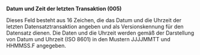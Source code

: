 **Datum und Zeit der letzten Transaktion (005)**

Dieses Feld besteht aus 16 Zeichen, die das Datum und die Uhrzeit der letzten Datensatztransaktion angeben und als Versionskennung für den Datensatz dienen. Die Daten und die Uhrzeit werden gemäß der Darstellung von Datum und Uhrzeit (ISO 8601) in den Mustern JJJJMMTT und HHMMSS.F angegeben.